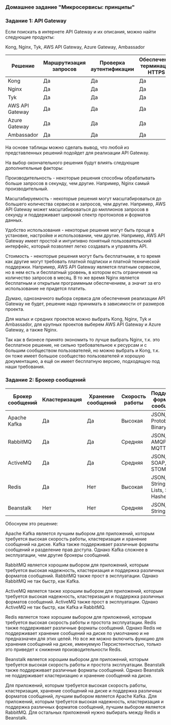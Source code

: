 ### Домашнее задание "Микросервисы: принципы"

### Задание 1: API Gateway

Если поискать в интернете API Gateway и их описания, можно найти следующие продукты:

Kong, Nginx, Tyk, AWS API Gateway, Azure Gateway, Ambassador

Решение	| Маршрутизация запросов	| Проверка аутентификации	| Обеспечение терминации HTTPS
------|-----|-----|----
Kong	| Да	| Да	| Да
Nginx |	Да	| Да	| Да
Tyk	| Да	| Да	| Да
AWS API Gateway |	Да	| Да	| Да
Azure Gateway	| Да	| Да	| Да
Ambassador	| Да	| Да	| Да

На основе таблицы можно сделать вывод, что любой из представленных решений подойдет для реализации API Gateway.

На выбор окончательного решения будут влиять следующие дополнительные факторы:

Производительность - некоторые решения способны обрабатывать больше запросов в секунду, чем другие. Например, Nginx самый производительный.

Масштабируемость - некоторые решения могут масштабироваться до большего количества сервисов и запросов, чем другие. 
Например, AWS API Gateway может масштабироваться до миллионов запросов в секунду и поддерживает широкий спектр протоколов и форматов данных.

Удобство использования - некоторые решения могут быть проще в установке, настройке и использовании, чем другие. 
Например, AWS API Gateway имеет простой и интуитивно понятный пользовательский интерфейс, который позволяет легко создавать и управлять API.

Стоимость - некоторые решения могут быть бесплатными, в то время как другие могут требовать платной подписки и платной технической поддержки. 
Например, AWS API Gateway является платным сервисом, но в нем есть и бесплатный уровень, в котором есть ограничения на количество запросов в месяц. 
В то же время Nginx является бесплатным и открытым программным обеспечением, а значит за его использование не придется платить.

Думаю, однозначного выбора сервиса для обеспечения реализации API Gateway не будет, решение надо принимать в зависимости от размеров проекта.

Для малых и средних проектов можно выбрать Kong, Nginx, Tyk и Ambassador, для крупных проектов выберем AWS API Gateway и Azure Gateway, а также Nginx.

Так как в бизнесе принято экономить то лучше выбрать Nginx, т.к. это бесплатное решение, не сильно требовательное к ресурсам и с большим 
сообществом пользователей, но можно выбрать и Kong, т.к. он тоже имеет большое сообщество пользователей и хорошую документацию, 
а ещё он имеет бесплатную версию, подходящую под наши требования.

### Задание 2: Брокер сообщений

Брокер сообщений |	Кластеризация	| Хранение сообщений	| Скорость работы	| Поддержка форматов сообщений	| Разделение прав доступа	| Простота эксплуатации
-----------------|----------------|---------------------|-----------------|-------------------------------|-------------------------|----------------------
Apache Kafka	| Да	| Да	| Высокая	| JSON, Avro, Protobuf, Binary	| Да	| Средняя
RabbitMQ	| Да	| Да	| Средняя	| JSON, XML, AMQP, MQTT	| Да	| Высокая
ActiveMQ	| Да	| Да	| Средняя	| JSON, XML, SOAP, STOMP	| Да	| Средняя
Redis	| Да	| Нет	| Высокая	| JSON, Strings, Lists, Sets, Hashes	| Нет	| Высокая
Beanstalk	| Нет	| Нет	| Средняя	| JSON, Strings	| Нет	| Средняя

Обоснуем это решение:

Apache Kafka является лучшим выбором для приложений, которым требуется высокая скорость работы, кластеризация и хранение сообщений на диске. 
Kafka также поддерживает различные форматы сообщений и разделение прав доступа. Однако Kafka сложнее в эксплуатации, чем другие брокеры сообщений.

RabbitMQ является хорошим выбором для приложений, которым требуется высокая надежность, кластеризация и поддержка различных форматов сообщений. 
RabbitMQ также прост в эксплуатации. Однако RabbitMQ не так быстр, как Kafka.

ActiveMQ является также хорошим выбором для приложений, которым требуется высокая надежность, кластеризация и поддержка различных форматов сообщений. 
ActiveMQ также прост в эксплуатации. Однако ActiveMQ не так быстр, как Kafka и RabbitMQ.

Redis является тоже хорошим выбором для приложений, которым требуется высокая скорость работы и простота эксплуатации. 
Redis также поддерживает различные форматы сообщений. Однако Redis не поддерживает хранение сообщений на диске по умолчанию и не предназначен для этих целей. 
Но все же можно включить функцию для хранения сообщений на диске, именуемую Персистентностью, только это приведет к снижения производительности Redis.

Beanstalk является хорошим выбором для приложений, которым требуется высокая скорость работы и простота эксплуатации. Beanstalk также поддерживает 
различные форматы сообщений. Однако Beanstalk не поддерживает кластеризацию и хранение сообщений на диске.

Для приложений, которым требуется высокая скорость работы, кластеризация, хранение сообщений на диске и поддержка различных форматов сообщений, 
лучшим выбором является Apache Kafka. Для приложений, которым требуется высокая надежность, кластеризация и поддержка различных форматов сообщений, 
лучшим выбором является RabbitMQ. Для остальных приложений нужно выбирать между Redis и Beanstalk.
